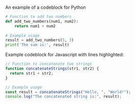 An example of a codeblock for Python

```py title="add_numbers.py" linenums="1" 
# Function to add two numbers
def add_two_numbers(num1, num2):
    return num1 + num2
  
# Example usage
result = add_two_numbers(5, 3)
print('The sum is:', result)
```

Example codeblock for Javascript with lines highlighted: 

```js title="code-examples.md" linenums="1" hl_lines="2-4"
// Function to concatenate two strings
function concatenateStrings(str1, str2) {
  return str1 + str2;
}

// Example usage
const result = concatenateStrings("Hello, ", "World!");
console.log("The concatenated string is:", result);
```